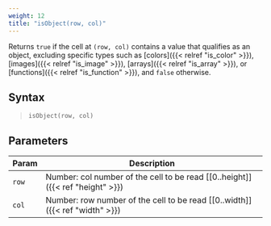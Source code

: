 ```yaml
---
weight: 12
title: "isObject(row, col)"
---
```


Returns `true` if the cell at `(row, col)` contains a value that qualifies as an object, excluding specific types such as [colors]({{< relref "is_color" >}}), [images]({{< relref "is_image" >}}), [arrays]({{< relref "is_array" >}}), or [functions]({{< relref "is_function" >}}), and `false` otherwise.

## Syntax

> `isObject(row, col)`

## Parameters

| Param    | Description                                                                     |
|----------|---------------------------------------------------------------------------------|
| `row`    | Number: col number of the cell to be read [\[0..height\]]({{< ref "height" >}}) |
| `col`    | Number: row number of the cell to be read [\[0..width\]]({{< ref "width" >}})   |